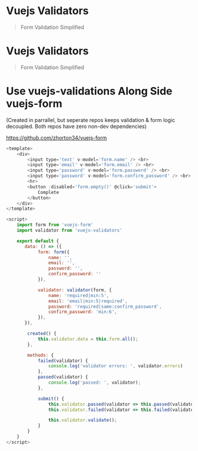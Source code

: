 # Vuejs Validators

> Form Validation Simplified

# Vuejs Validators

> Form Validation Simplified


# Use vuejs-validations Along Side vuejs-form
(Created in parrallel, but seperate repos keeps validation & form logic decoupled. Both repos have zero non-dev dependencies)

https://github.com/zhorton34/vuejs-form
```js
<template>
    <div>
        <input type='text' v-model='form.name' /> <br>
        <input type='email' v-model='form.email' /> <br>
        <input type='password' v-model='form.password' /> <br>
        <input type='password' v-model='form.confirm_password' /> <br>
        <hr>
        <button :disabled='form.empty()' @click='submit'>
            Complete
        </button>
    </div>
</template>

<script>
    import form from 'vuejs-form'
    import validator from 'vuejs-validators'

    export default {
       data: () => ({
            form: form({
                name: '',
                email: '',
                password: '',
                confirm_password: ''
            }),

            validator: validator(form, {
                name: 'required|min:5',
                email: 'email|min:5|required',
                password: 'required|same:confirm_password',
                confirm_password: 'min:6',
            }),
       }),

        created() {
            this.validator.data = this.form.all();
        },

        methods: {
            failed(validator) {
                console.log('validator errors: ', validator.errors)
            },
            passed(validator) {
                console.log('passed: ', validator);
            },

            submit() {
                this.validator.passed(validator => this.passed(validator))
                this.validator.failed(validator => this.failed(validator))

                this.validator.validate();
            }
        }
    }
</script>
```
